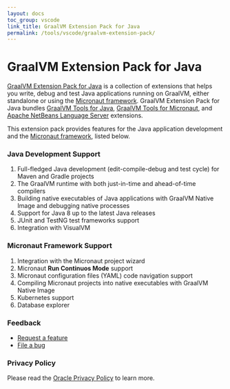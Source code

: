 ```yaml
---
layout: docs
toc_group: vscode
link_title: GraalVM Extension Pack for Java
permalink: /tools/vscode/graalvm-extension-pack/
---
```


# GraalVM Extension Pack for Java

[GraalVM Extension Pack for Java](https://marketplace.visualstudio.com/items?itemName=oracle-labs-graalvm.graalvm-pack) is a collection of extensions that helps you write, debug and test Java applications running on GraalVM, either standalone or using the [Micronaut framework](https://micronaut.io/).
GraalVM Extension Pack for Java bundles [GraalVM Tools for Java](https://marketplace.visualstudio.com/items?itemName=oracle-labs-graalvm.graalvm), [GraalVM Tools for Micronaut](https://marketplace.visualstudio.com/items?itemName=oracle-labs-graalvm.micronaut), and [Apache NetBeans Language Server](https://marketplace.visualstudio.com/items?itemName=asf.apache-netbeans-java) extensions.

This extension pack provides features for the Java application development and the [Micronaut framework](https://micronaut.io/), listed below.
### Java Development Support
1. Full-fledged Java development (edit-compile-debug and test cycle) for Maven and Gradle projects
2. The GraalVM runtime with both just-in-time and ahead-of-time compilers
3. Building native executables of Java applications with GraalVM Native Image and debugging native processes
4. Support for Java 8 up to the latest Java releases
5. JUnit and TestNG test frameworks support
6. Integration with VisualVM

### Micronaut Framework Support
1. Integration with the Micronaut project wizard
2. Micronaut __Run Continuos Mode__ support
3. Micronaut configuration files (YAML) code navigation support
4. Compiling Micronaut projects into native executables with GraalVM Native Image
5. Kubernetes support
6. Database explorer
### Feedback

* [Request a feature](https://github.com/graalvm/vscode-extensions/issues/new?labels=enhancement)
* [File a bug](https://github.com/graalvm/vscode-extensions/issues/new?labels=bug)

### Privacy Policy

Please read the [Oracle Privacy Policy](https://www.oracle.com/legal/privacy/privacy-policy.html) to learn more.
